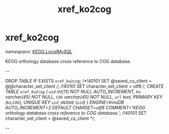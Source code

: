 ﻿---
title: xref_ko2cog
---

# xref_ko2cog
_namespace: [KEGG.LocalMySQL](N-KEGG.LocalMySQL.html)_

KEGG orthology database cross reference to COG database.
 
 --
 
 DROP TABLE IF EXISTS `xref_ko2cog`;
 /*!40101 SET @saved_cs_client = @@character_set_client */;
 /*!40101 SET character_set_client = utf8 */;
 CREATE TABLE `xref_ko2cog` (
 `uid` int(11) NOT NULL AUTO_INCREMENT,
 `ko` varchar(45) NOT NULL,
 `COG` varchar(45) NOT NULL,
 `url` text,
 PRIMARY KEY (`ko`,`COG`),
 UNIQUE KEY `uid_UNIQUE` (`uid`)
 ) ENGINE=InnoDB AUTO_INCREMENT=2 DEFAULT CHARSET=utf8 COMMENT='KEGG orthology database cross reference to COG database.';
 /*!40101 SET character_set_client = @saved_cs_client */;
 
 --




